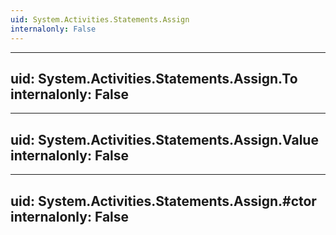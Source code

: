 ```yaml
---
uid: System.Activities.Statements.Assign
internalonly: False
---
```


---
uid: System.Activities.Statements.Assign.To
internalonly: False
---

---
uid: System.Activities.Statements.Assign.Value
internalonly: False
---

---
uid: System.Activities.Statements.Assign.#ctor
internalonly: False
---
